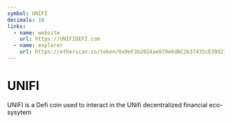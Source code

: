 ```yaml
---
symbol: UNIFI
decimals: 18
links:
  - name: website
    url: https://UNIFIDEFI.com
  - name: explorer
    url: https://etherscan.io/token/0x0eF3b2024ae079e6dBC2b37435cE30d2731F0101
---
```


# UNIFI

UNIFI is a Defi coin used to interact in the UNifi decentralized financial eco-sysytem
